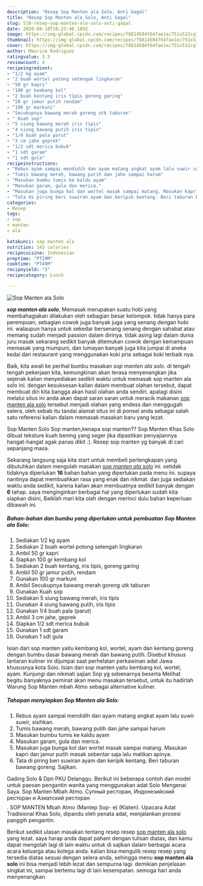 ```yaml
---
description: "Resep Sop Manten ala Solo, Anti Gagal"
title: "Resep Sop Manten ala Solo, Anti Gagal"
slug: 510-resep-sop-manten-ala-solo-anti-gagal
date: 2020-08-18T18:23:46.189Z
image: https://img-global.cpcdn.com/recipes/f8814504f64fae1e/751x532cq70/sop-manten-ala-solo-foto-resep-utama.jpg
thumbnail: https://img-global.cpcdn.com/recipes/f8814504f64fae1e/751x532cq70/sop-manten-ala-solo-foto-resep-utama.jpg
cover: https://img-global.cpcdn.com/recipes/f8814504f64fae1e/751x532cq70/sop-manten-ala-solo-foto-resep-utama.jpg
author: Maurice Rodriguez
ratingvalue: 3.5
reviewcount: 4
recipeingredient:
- "1/2 kg ayam"
- "2 buah wortel potong setengah lingkaran"
- "50 gr kapri"
- "100 gr kembang kol"
- "2 buah kentang iris tipis goreng garing"
- "50 gr jamur putih rendam"
- "100 gr markuni"
- "Secukupnya bawang merah goreng utk taburan"
- " Kuah sop"
- "5 siung bawang merah iris tipis"
- "4 siung bawang putih iris tipis"
- "1/4 buah pala parut"
- "3 cm jahe geprek"
- "1/2 sdt merica bubuk"
- "1 sdt garam"
- "1 sdt gula"
recipeinstructions:
- "Rebus ayam sampai mendidih dan ayam matang angkat ayam lalu suwir suwir, sisihkan."
- "Tumis bawang merah, bawang putih dan jahe sampai harum"
- "Masukan bumbu tumis ke kaldu ayam"
- "Masukan garam, gula dan merica."
- "Masukan juga bunga kol dan wortel masak sampai matang. Masukan kapri dan jamur putih masak sebentar saja lalu matikan apinya."
- "Tata di piring beri suwiran ayam dan keripik kentang. Beri taburan bawang goreng. Sajikan."
categories:
- Resep
tags:
- sop
- manten
- ala

katakunci: sop manten ala 
nutrition: 143 calories
recipecuisine: Indonesian
preptime: "PT29M"
cooktime: "PT49M"
recipeyield: "3"
recipecategory: Lunch

---
```



![Sop Manten ala Solo](https://img-global.cpcdn.com/recipes/f8814504f64fae1e/751x532cq70/sop-manten-ala-solo-foto-resep-utama.jpg)

<b><i>sop manten ala solo</i></b>, Memasak merupakan suatu hobi yang membahagiakan dilakukan oleh sebagian besar kelompok. tidak hanya para perempuan, sebagian cowok juga banyak juga yang senang dengan hobi ini. walaupun hanya untuk sekedar bersenang senang dengan sahabat atau memang sudah menjadi passion dalam dirinya. tidak asing lagi dalam dunia juru masak sekarang sedikit banyak ditemukan cowok dengan kemampuan memasak yang mumpuni, dan lumayan banyak juga kita jumpai di aneka kedai dan restaurant yang menggunakan koki pria sebagai koki terbaik nya.

Baik, kita awali ke perihal bumbu masakan <i>sop manten ala solo</i>. di tengah tengah pekerjaan kita, kemungkinan akan terasa menyenangkan jika sejenak kalian menyediakan sedikit waktu untuk memasak sop manten ala solo ini. dengan kesuksesan kalian dalam membuat olahan tersebut, dapat membuat diri kita bangga akan hasil olahan anda sendiri. apalagi disini melalui situs ini anda akan dapat saran saran untuk meracik makanan <u>sop manten ala solo</u> tersebut menjadi olahan yang endess dan menggugah selera, oleh sebab itu tandai alamat situs ini di ponsel anda sebagai salah satu referensi kalian dalam memasak masakan baru yang lezat.

Sop Manten Solo Sop manten,kenapa sop manten?? Sop Manten Khas Solo dibuat teksture kuah bening yang seger jika dipastikan penyajiannya hangat-hangat agak panas dikit :). Resep sop manten yg banyak di cari sepanjang masa.


Sekarang langsung saja kita start untuk membeli perlengkapan yang dibutuhkan dalam mengolah masakan <u><i>sop manten ala solo</i></u> ini. setidak tidaknya diperlukan <b>16</b> bahan bahan yang diperlukan pada menu ini. supaya nantinya dapat membuahkan rasa yang enak dan nikmat. dan juga sediakan waktu anda sedikit, karena kalian akan membuatnya sedikit banyak dengan <b>6</b> tahap. saya menginginkan berbagai hal yang diperlukan sudah kita siapkan disini, Baiklah mari kita olah dengan merinci dulu bahan keperluan dibawah ini.

<!--inarticleads1-->

##### Bahan-bahan dan bumbu yang diperlukan untuk pembuatan Sop Manten ala Solo:

1. Sediakan 1/2 kg ayam
1. Sediakan 2 buah wortel potong setengah lingkaran
1. Ambil 50 gr kapri
1. Siapkan 100 gr kembang kol
1. Sediakan 2 buah kentang, iris tipis, goreng garing
1. Ambil 50 gr jamur putih, rendam
1. Gunakan 100 gr markuni
1. Ambil Secukupnya bawang merah goreng utk taburan
1. Gunakan  Kuah sop
1. Sediakan 5 siung bawang merah, iris tipis
1. Gunakan 4 siung bawang putih, iris tipis
1. Gunakan 1/4 buah pala (parut)
1. Ambil 3 cm jahe, geprek
1. Siapkan 1/2 sdt merica bubuk
1. Gunakan 1 sdt garam
1. Gunakan 1 sdt gula


Isian dari sop manten yaitu kembang kol, wortel, ayam dan kentang goreng dengan bumbu dasar bawang merah dan bawang putih. Disebut khusus lantaran kuliner ini dijumpai saat perhelatan perkawinan adat Jawa khususnya kota Solo. Isian dari sop manten yaitu kembang kol, wortel, ayam. Kunjungi dan nikmati sajian Sop yg sebenarnya beserta Melihat begitu banyaknya peminat akan menu masakan tersebut, untuk itu hadirlah Warung Sop Manten mbah Atmo sebagai alternative kuliner. 

<!--inarticleads2-->

##### Tahapan menyiapkan Sop Manten ala Solo:

1. Rebus ayam sampai mendidih dan ayam matang angkat ayam lalu suwir suwir, sisihkan.
1. Tumis bawang merah, bawang putih dan jahe sampai harum
1. Masukan bumbu tumis ke kaldu ayam
1. Masukan garam, gula dan merica.
1. Masukan juga bunga kol dan wortel masak sampai matang. Masukan kapri dan jamur putih masak sebentar saja lalu matikan apinya.
1. Tata di piring beri suwiran ayam dan keripik kentang. Beri taburan bawang goreng. Sajikan.


Gading Solo &amp; Dpn PKU Delanggu. Berikut ini beberapa contoh dan model untuk paesan pengantin wanita yang menggunakan adat Solo Mengenai Saya. Sop Manten Mbah Atmo. Супный ресторан, Индонезийский ресторан и Азиатский ресторан$$$$. SOP MANTEN Mbah Atmo (Mantep Sop- e) (Klaten). Upacara Adat Tradisional Khas Solo, dipandu oleh penata adat, menjalankan prosesi panggih pengantin. 

Berikut sedikit ulasan masakan tentang resep resep <u>sop manten ala solo</u> yang lezat. saya harap anda dapat paham dengan tulisan diatas, dan kamu dapat mengolah lagi di lain waktu untuk di sajikan dalam berbagai acara acara keluarga atau kolega anda. kalian bisa mengulik resep resep yang tersedia diatas sesuai dengan selera anda, sehingga menu <b>sop manten ala solo</b> ini bisa menjadi lebih lezat dan sempurna lagi. demikian penjelasan singkat ini, sampai bertemu lagi di lain kesempatan. semoga hari anda menyenangkan.
